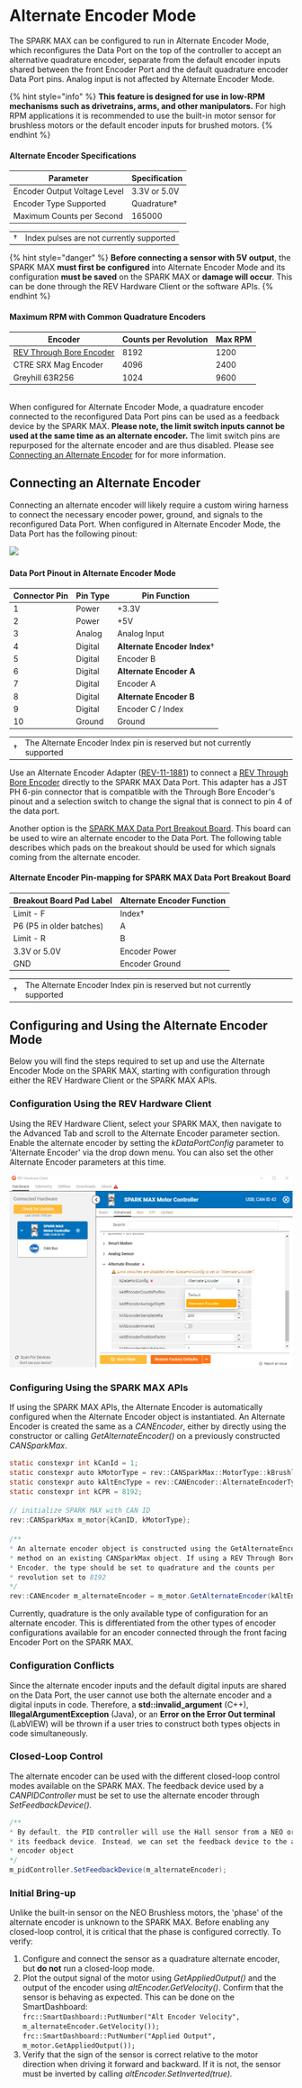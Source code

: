 # Alternate Encoder Mode

The SPARK MAX can be configured to run in Alternate Encoder Mode, which reconfigures the Data Port on the top of the controller to accept an alternative quadrature encoder, separate from the default encoder inputs shared between the front Encoder Port and the default quadrature encoder Data Port pins. Analog input is not affected by Alternate Encoder Mode. &#x20;

{% hint style="info" %}
**This feature is designed for use in low-RPM mechanisms such as drivetrains, arms, and other manipulators.** For high RPM applications it is recommended to use the built-in motor sensor for brushless motors or the default encoder inputs for brushed motors.&#x20;
{% endhint %}

#### Alternate Encoder Specifications

| **Parameter**                | **Specification** |
| ---------------------------- | ----------------- |
| Encoder Output Voltage Level | 3.3V or 5.0V      |
| Encoder Type Supported       | Quadrature†       |
| Maximum Counts per Second    | 165000            |

|    |                                          |
| -- | ---------------------------------------- |
| †  | Index pulses are not currently supported |

{% hint style="danger" %}
&#x20;**Before connecting a sensor with 5V output**, the SPARK MAX **must first be configured** into Alternate Encoder Mode and its configuration **must be saved** on the SPARK MAX or **damage will occur**. This can be done through the REV Hardware Client or the software APIs.
{% endhint %}

#### Maximum RPM with Common Quadrature Encoders

| **Encoder**                                                         | **Counts per Revolution** | **Max RPM** |
| ------------------------------------------------------------------- | ------------------------- | ----------- |
| [REV Through Bore Encoder](http://www.revrobotics.com/rev-11-1271/) | 8192                      | 1200        |
| CTRE SRX Mag Encoder                                                | 4096                      | 2400        |
| Greyhill 63R256                                                     | 1024                      | 9600        |

\
When configured for Alternate Encoder Mode, a quadrature encoder connected to the reconfigured Data Port pins can be used as a feedback device by the SPARK MAX. **Please note, the limit switch inputs cannot be used at the same time as an alternate encoder.** The limit switch pins are repurposed for the alternate encoder and are thus disabled. Please see [Connecting an Alternate Encoder](alternate-encoder-mode.md#connecting-an-alternate-encoder) for for more information.

## Connecting an Alternate Encoder

Connecting an alternate encoder will likely require a custom wiring harness to connect the necessary encoder power, ground, and signals to the reconfigured Data Port. When configured in Alternate Encoder Mode, the Data Port has the following pinout:

![](https://cdn8.bigcommerce.com/s-t3eo8vwp22/product\_images/uploaded\_images/dataportpinout.png)

#### Data Port Pinout in Alternate Encoder Mode

| **Connector Pin** | **Pin Type** | **Pin Function**             |
| ----------------- | ------------ | ---------------------------- |
| 1                 | Power        | +3.3V                        |
| 2                 | Power        | +5V                          |
| 3                 | Analog       | Analog Input                 |
| 4                 | Digital      | **Alternate Encoder Index**† |
| 5                 | Digital      | Encoder B                    |
| 6                 | Digital      | **Alternate Encoder A**      |
| 7                 | Digital      | Encoder A                    |
| 8                 | Digital      | **Alternate Encoder B**      |
| 9                 | Digital      | Encoder C / Index            |
| 10                | Ground       | Ground                       |

|    |                                                                         |
| -- | ----------------------------------------------------------------------- |
| †  | The Alternate Encoder Index pin is reserved but not currently supported |

Use an Alternate Encoder Adapter ([REV-11-1881](https://www.revrobotics.com/rev-11-1881/)) to connect a [REV Through Bore Encoder](https://www.revrobotics.com/rev-11-1271/) directly to the SPARK MAX Data Port. This adapter has a JST PH 6-pin connector that is compatible with the Through Bore Encoder's pinout and a selection switch to change the signal that is connect to pin 4 of the data port.

Another option is the [SPARK MAX Data Port Breakout Board](http://www.revrobotics.com/rev-11-1278/). This board can be used to wire an alternate encoder to the Data Port. The following table describes which pads on the breakout should be used for which signals coming from the alternate encoder.&#x20;

#### Alternate Encoder Pin-mapping for SPARK MAX Data Port Breakout Board

| **Breakout Board Pad Label** | **Alternate Encoder Function** |
| ---------------------------- | ------------------------------ |
| Limit - F                    | Index†                         |
| P6 (P5 in older batches)     | A                              |
| Limit - R                    | B                              |
| 3.3V or 5.0V                 | Encoder Power                  |
| GND                          | Encoder Ground                 |

|    |                                                                         |
| -- | ----------------------------------------------------------------------- |
| †  | The Alternate Encoder Index pin is reserved but not currently supported |

## Configuring and Using the Alternate Encoder Mode

Below you will find the steps required to set up and use the Alternate Encoder Mode on the SPARK MAX, starting with configuration through either the REV Hardware Client or the SPARK MAX APIs.

### **Configuration Using the REV Hardware Client**

Using the REV Hardware Client, select your SPARK MAX, then navigate to the Advanced Tab and scroll to the Alternate Encoder parameter section. Enable the alternate encoder by setting the _kDataPortConfig_ parameter to 'Alternate Encoder' via the drop down menu. You can also set the other Alternate Encoder parameters at this time.

![](<../.gitbook/assets/alt encoder mode.png>)

### **Configuring Using the SPARK MAX APIs**

If using the SPARK MAX APIs, the Alternate Encoder is automatically configured when the Alternate Encoder object is instantiated. An Alternate Encoder is created the same as a _CANEncoder_, either by directly using the constructor or calling _GetAlternateEncoder()_ on a previously constructed _CANSparkMax_.

```java
static constexpr int kCanId = 1;
static constexpr auto kMotorType = rev::CANSparkMax::MotorType::kBrushless;
static constexpr auto kAltEncType = rev::CANEncoder::AlternateEncoderType::kQuadrature;
static constexpr int kCPR = 8192;

// initialize SPARK MAX with CAN ID
rev::CANSparkMax m_motor{kCanID, kMotorType};

/**
* An alternate encoder object is constructed using the GetAlternateEncoder()
* method on an existing CANSparkMax object. If using a REV Through Bore
* Encoder, the type should be set to quadrature and the counts per
* revolution set to 8192
*/
rev::CANEncoder m_alternateEncoder = m_motor.GetAlternateEncoder(kAltEncType, kCPR);
```

Currently, quadrature is the only available type of configuration for an alternate encoder. This is differentiated from the other types of encoder configurations available for an encoder connected through the front facing Encoder Port on the SPARK MAX.

### **Configuration Conflicts**

Since the alternate encoder inputs and the default digital inputs are shared on the Data Port, the user cannot use both the alternate encoder and a digital inputs in code. Therefore, a **std::invalid\_argument** (C++), **IllegalArgumentException** (Java), or an **Error on the Error Out terminal** (LabVIEW) will be thrown if a user tries to construct both types objects in code simultaneously.

### **Closed-Loop Control**

The alternate encoder can be used with the different closed-loop control modes available on the SPARK MAX. The feedback device used by a _CANPIDController_ must be set to use the alternate encoder through _SetFeedbackDevice()._

```java
/**
* By default, the PID controller will use the Hall sensor from a NEO or NEO 550 for
* its feedback device. Instead, we can set the feedback device to the alternate
* encoder object
*/
m_pidController.SetFeedbackDevice(m_alternateEncoder);
```

### **Initial Bring-up**

Unlike the built-in sensor on the NEO Brushless motors, the 'phase' of the alternate encoder is unknown to the SPARK MAX. Before enabling any closed-loop control, it is critical that the phase is configured correctly. To verify:

1. Configure and connect the sensor as a quadrature alternate encoder, but **do not** run a closed-loop mode.
2. Plot the output signal of the motor using _GetAppliedOutput()_ and the output of the encoder using _altEncoder.GetVelocity()_. Confirm that the sensor is behaving as expected. This can be done on the SmartDashboard:\
   `frc::SmartDashboard::PutNumber("Alt Encoder Velocity", m_alternateEncoder.GetVelocity());`\
   `frc::SmartDashboard::PutNumber("Applied Output", m_motor.GetAppliedOutput());`
3. Verify that the sign of the sensor is correct relative to the motor direction when driving it forward and backward. If it is not, the sensor must be inverted by calling _altEncoder.SetInverted(true)._
